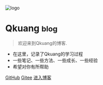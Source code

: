 ![logo](https://avatars3.githubusercontent.com/u/52788515?s=460&u=dbc60745b0fb745a593e0d04dd74f99914bb4e1b&v=4)

# Qkuang <small>blog</small>

> 欢迎来到Qkuang的博客.

- 在这里，记录了Qkuang的学习过程
- 一些笔记、一些方法、一些成长、一些经验
- 希望对你有所帮助

[GitHub](https://github.com/Qkuang-f/)
[Gitee](https://gitee.com/qkuang)
[进入博客](README.md)